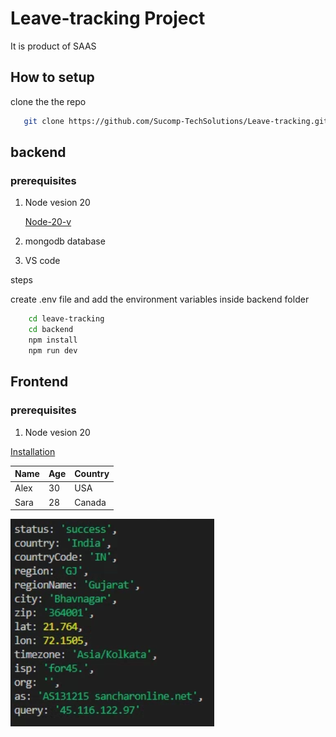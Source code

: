 # Leave-tracking Project
It is product of SAAS 

## How to setup 
clone the the repo 
```sh
   git clone https://github.com/Sucomp-TechSolutions/Leave-tracking.git 
```

## backend
### prerequisites
1. Node vesion 20 

    [Node-20-v](https://nodejs.org/en/download)
2. mongodb database 
3. VS code 

steps

create .env file and add the environment variables inside backend folder
```sh 
    cd leave-tracking
    cd backend 
    npm install
    npm run dev
```
## Frontend
### prerequisites
1. Node vesion 20 



[Installation](doc1/installation.md)

| Name  | Age | Country  |
|-------|-----|----------|
| Alex  | 30  | USA      |
| Sara  | 28  | Canada   |

![image 1](./img1.png)
